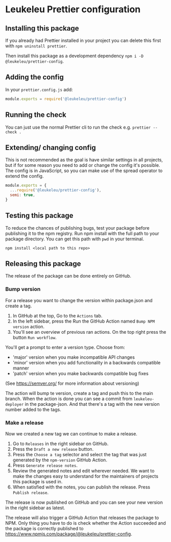 # Leukeleu Prettier configuration

## Installing this package

If you already had Prettier installed in your project you can delete this first with `npm uninstall prettier`.

Then install this package as a development dependency `npm i -D @leukeleu/prettier-config`.

## Adding the config

In your `prettier.config.js` add:

```js
module.exports = require('@leukeleu/prettier-config')
```

## Running the check

You can just use the normal Prettier cli to run the check e.g. `prettier --check .`

## Extending/ changing config

This is not recommended as the goal is have similar settings in all projects, but if for some reason you need to add or change the config it's possible. The config is in JavaScript, so you can make use of the spread operator to extend the config.

```js
module.exports = {
  ...require('@leukeleu/prettier-config'),
  semi: true,
}
```

## Testing this package

To reduce the chances of publishing bugs, test your package before publishing it to the npm registry. Run npm install with the full path to your package directory. You can get this path with `pwd` in your terminal.

`npm install <local path to this repo>`

## Releasing this package

The release of the package can be done entirely on GitHub.

### Bump version

For a release you want to change the version within package.json and create a tag.

1. In GitHub at the top, Go to the `Actions` tab.
1. In the left sidebar, press the Run the GitHub Action named `Bump NPM version` action.
1. You'll see an overview of previous ran actions. On the top right press the button `Run workflow`.

You'll get a prompt to enter a version type. Choose from:

- 'major' version when you make incompatible API changes
- 'minor' version when you add functionality in a backwards compatible manner
- 'patch' version when you make backwards compatible bug fixes

(See https://semver.org/ for more information about versioning)

The action will bump te version, create a tag and push this to the main branch. When the action is done you can see a commit from `leukeleu-deployer` in the package-json. And that there's a tag with the new version number added to the tags.

### Make a release

Now we created a new tag we can continue to make a release.

1. Go to `Releases` in the right sidebar on GitHub.
1. Press the `Draft a new release` button.
1. Press the `Choose a tag` selector and select the tag that was just generated by the `npm-version` GitHub Action.
1. Press `Generate release notes`.
1. Review the generated notes and edit wherever needed. We want to make the changes easy to understand for the maintainers of projects this package is used in.
1. When satisfied with the notes, you can publish the release. Press `Publish release`.

The release is now published on GitHub and you can see your new version in the right sidebar as latest.

The release will also trigger a GitHub Action that releases the package to NPM. Only thing you have to do is check whether the Action succeeded and the package is correctly published to https://www.npmjs.com/package/@leukeleu/prettier-config.
